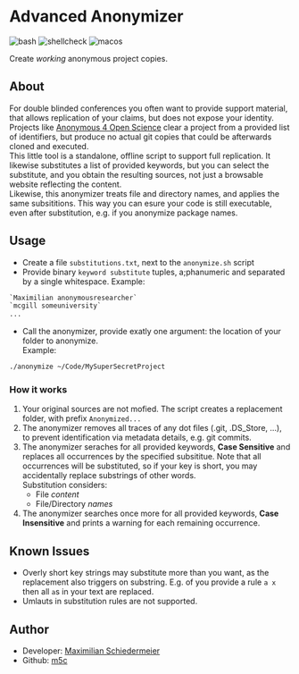 # Advanced Anonymizer

![bash](https://img.shields.io/badge/Bash-blue)
![shellcheck](https://img.shields.io/badge/ShellCheck-blue)
![macos](https://img.shields.io/badge/MacOSX-blue)

Create *working* anonymous project copies.

## About

For double blinded conferences you often want to provide support material, that allows replication
of your claims, but does not expose your identity.
Projects like [Anonymous 4 Open Science](https://anonymous.4open.science) clear a project from a
provided list of identifiers, but produce no actual git copies that could be afterwards cloned and
executed.    
This little tool is a standalone, offline script to support full replication. It likewise
substitutes a list of provided keywords, but you can select the substitute, and you obtain the
resulting sources, not just a browsable website reflecting the content.  
Likewise, this anonymizer treats file and directory names, and applies the same subsititions. This way you can esure your code is still executable, even after substitution, e.g. if you anonymize package names.

## Usage

* Create a file ```substitutions.txt```, next to the ```anonymize.sh``` script
* Provide binary ```keyword substitute``` tuples, a;phanumeric and separated by a single whitespace.
  Example:  
```txt
`Maximilian anonymousresearcher`
`mcgill someuniversity`
...
```

* Call the anonymizer, provide exatly one argument: the location of your folder to anonymize.  
  Example:  
```bash
./anonymize ~/Code/MySuperSecretProject
```

### How it works

1) Your original sources are not mofied. The script creates a replacement folder, with
   prefix ```Anonymized...```
2) The anonymizer removes all traces of any dot files (.git, .DS_Store, ...), to prevent identification via metadata details, e.g. git commits.
3) The anonymizer seraches for all provided keywords, **Case Sensitive** and replaces all
   occurrences by the specified subsititue. Note that all occurrences will be substituted, so if your key is short, you may accidentally replace substrings of other words.  
Substitution considers:
    * File *content*
    * File/Directory *names*
4) The anonymizer searches once more for all provided keywords, **Case Insensitive** and prints a
   warning for each remaining occurrence.

## Known Issues

 * Overly short key strings may substitute more than you want, as the replacement also triggers on substring. E.g. of you provide a rule ```a x``` then all ```a```s in your text are replaced.
 * Umlauts in substitution rules are not supported.

## Author

* Developer: [Maximilian Schiedermeier](https://www.cs.mcgill.ca/~mschie3/)
* Github: [m5c](https://github.com/m5c)
